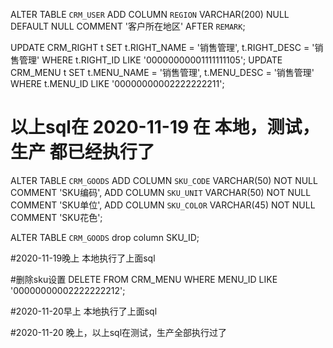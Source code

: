 	
ALTER TABLE `CRM_USER` ADD COLUMN `REGION` VARCHAR(200) NULL DEFAULT NULL COMMENT '客户所在地区' AFTER `REMARK`;


UPDATE CRM_RIGHT t SET t.RIGHT_NAME = '销售管理', t.RIGHT_DESC = '销售管理' WHERE t.RIGHT_ID LIKE '00000000001111111105';
UPDATE CRM_MENU t SET t.MENU_NAME = '销售管理', t.MENU_DESC = '销售管理' WHERE t.MENU_ID LIKE '00000000002222222211';

# 以上sql在 2020-11-19 在 本地，测试，生产 都已经执行了



ALTER TABLE `CRM_GOODS` 
ADD COLUMN `SKU_CODE` VARCHAR(50)  NOT NULL COMMENT 'SKU编码',
ADD COLUMN `SKU_UNIT` VARCHAR(50)  NOT NULL COMMENT 'SKU单位',
ADD COLUMN `SKU_COLOR` VARCHAR(45) NOT NULL COMMENT 'SKU花色';

ALTER TABLE `CRM_GOODS` drop column SKU_ID;

#2020-11-19晚上 本地执行了上面sql


#删除sku设置
DELETE FROM CRM_MENU WHERE MENU_ID LIKE '00000000002222222212';

#2020-11-20早上 本地执行了上面sql

#2020-11-20 晚上，以上sql在测试，生产全部执行过了
